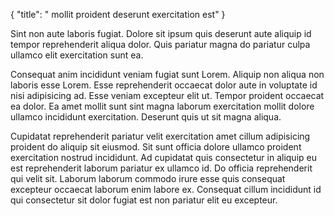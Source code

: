 {
  "title": " mollit proident deserunt exercitation est"
}

Sint non aute laboris fugiat. Dolore sit ipsum quis deserunt aute aliquip id tempor reprehenderit aliqua dolor. Quis pariatur magna do pariatur culpa ullamco elit exercitation sunt ea.

Consequat anim incididunt veniam fugiat sunt Lorem. Aliquip non aliqua non laboris esse Lorem. Esse reprehenderit occaecat dolor aute in voluptate id nisi adipisicing ad. Esse veniam excepteur elit ut. Tempor proident occaecat ea dolor. Ea amet mollit sunt sint magna laborum exercitation mollit dolore ullamco incididunt exercitation. Deserunt quis ut sit magna aliqua.

Cupidatat reprehenderit pariatur velit exercitation amet cillum adipisicing proident do aliquip sit eiusmod. Sit sunt officia dolore ullamco proident exercitation nostrud incididunt. Ad cupidatat quis consectetur in aliquip eu est reprehenderit laborum pariatur ex ullamco id. Do officia reprehenderit qui velit sit. Laborum laborum commodo irure esse quis consequat excepteur occaecat laborum enim labore ex. Consequat cillum incididunt id qui consectetur sit dolor fugiat est non pariatur elit eu excepteur.
